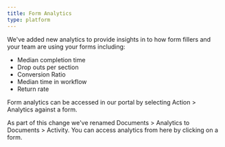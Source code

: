 ```yaml
---
title: Form Analytics
type: platform
---
```


We've added new analytics to provide insights in to how form fillers and your team are using your forms including:

* Median completion time
* Drop outs per section
* Conversion Ratio
* Median time in workflow
* Return rate

Form analytics can be accessed in our portal by selecting Action > Analytics against a form.

As part of this change we've renamed Documents > Analytics to Documents > Activity. You can access analytics from here by clicking on a form.